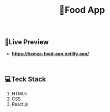 
# <p align='center'>🍝Food App</p>

<br/>


## 🔗Live Preview
- **https://hamza-food-app.netlify.app/**

<br/>

## 💻Teck Stack
1. HTML5
2. CSS
3. React.js
